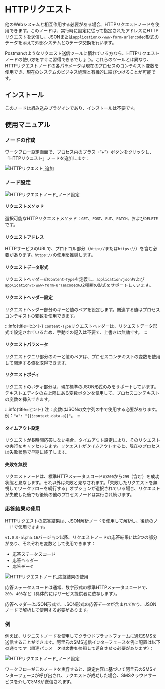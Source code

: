 # HTTPリクエスト

<PluginInfo name="workflow-request" link="/handbook/workflow-request"></PluginInfo>

他のWebシステムと相互作用する必要がある場合、HTTPリクエストノードを使用できます。このノードは、実行時に設定に従って指定されたアドレスにHTTPリクエストを送信し、JSONまたは`application/x-www-form-urlencoded`形式のデータを添えて外部システムとのデータ交換を行います。

Postmanのようなリクエスト送信ツールに慣れている方なら、HTTPリクエストノードの使い方をすぐに習得できるでしょう。これらのツールとは異なり、HTTPリクエストノードの各パラメータは現在のプロセスのコンテキスト変数を使用でき、現在のシステムのビジネス処理と有機的に結びつけることが可能です。

## インストール

このノードは組み込みプラグインであり、インストールは不要です。

## 使用マニュアル

### ノードの作成

ワークフロー設定画面で、プロセス内のプラス（“+”）ボタンをクリックし、「HTTPリクエスト」ノードを追加します：

![HTTPリクエスト_追加](https://static-docs.nocobase.com/46f2a6fc3f6869c80f8fbd362a54e644.png)

### ノード設定

![HTTPリクエストノード_ノード設定](https://static-docs.nocobase.com/2fcb29af66b892fa704add52e2974a52.png)

#### リクエストメソッド

選択可能なHTTPリクエストメソッド：`GET`、`POST`、`PUT`、`PATCH`、および`DELETE`です。

#### リクエストアドレス

HTTPサービスのURLで、プロトコル部分（`http://`または`https://`）を含む必要があります。`https://`の使用を推奨します。

#### リクエストデータ形式

リクエストヘッダーの`Content-Type`を定義し、`application/json`および`application/x-www-form-urlencoded`の2種類の形式をサポートしています。

#### リクエストヘッダー設定

リクエストヘッダー部分のキーと値のペアを設定します。関連する値はプロセスコンテキストの変数を使用できます。

:::info{title=ヒント}
`Content-Type`リクエストヘッダーは、リクエストデータ形式で設定されているため、手動での記入は不要で、上書きは無効です。
:::

#### リクエストパラメータ

リクエストクエリ部分のキーと値のペアは、プロセスコンテキストの変数を使用して関連する値を取得できます。

#### リクエストボディ

リクエストのボディ部分は、現在標準のJSON形式のみをサポートしています。テキストエディタの右上隅にある変数ボタンを使用して、プロセスコンテキストの変数を挿入できます。

:::info{title=ヒント}
注：変数はJSONの文字列の中で使用する必要があります。例：`"a": "{{$context.data.a}}"`。
:::

#### タイムアウト設定

リクエストが長時間応答しない場合、タイムアウト設定により、そのリクエストの実行をキャンセルします。リクエストがタイムアウトすると、現在のプロセスは失敗状態で早期に終了します。

#### 失敗を無視

リクエストノードは、標準HTTPステータスコードの`200`から`299`（含む）を成功状態と見なします。それ以外は失敗と見なされます。「失敗したリクエストを無視してワークフローを続行する」オプションが選択されている場合、リクエストが失敗した後でも後続の他のプロセスノードは実行され続けます。

### 応答結果の使用

HTTPリクエストの応答結果は、[JSON解析](./plugins/json-query.md)ノードを使用して解析し、後続のノードで使用できます。

`v1.0.0-alpha.16`バージョン以降、リクエストノードの応答結果には3つの部分があり、それぞれを変数として使用できます：

* 応答ステータスコード
* 応答ヘッダー
* 応答データ

![HTTPリクエストノード_応答結果の使用](https://static-docs.nocobase.com/20240529110610.png)

応答ステータスコードは通常、数字形式の標準HTTPステータスコードで、`200`、`403`など（具体的にはサービス提供者に依存します）。

応答ヘッダーはJSON形式で、JSON形式の応答データが含まれており、JSONノードで解析して使用する必要があります。

### 例

例えば、リクエストノードを使用してクラウドプラットフォームに通知SMSを送信することができます。阿里云のSMS送信インターフェースを例に配置は以下の通りです（関連パラメータは文書を参照して適合させる必要があります）：

![HTTPリクエストノード_ノード設定](https://static-docs.nocobase.com/20240515124004.png)

ワークフローがこのノードを実行すると、設定内容に基づいて阿里云のSMSインターフェースが呼び出され、リクエストが成功した場合、SMSクラウドサービスを介してSMSが送信されます。

